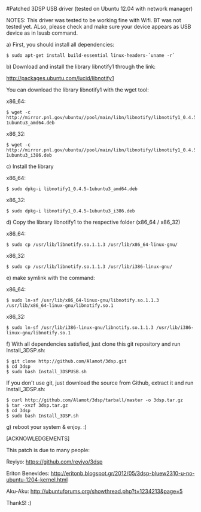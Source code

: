 #Patched 3DSP USB driver (tested on Ubuntu 12.04 with network manager)

NOTES:
This driver was tested to be working fine with Wifi. BT was not tested yet.
ALso, please check and make sure your device appears as USB device as in lsusb command.

a) First, you should install all dependencies:

    $ sudo apt-get install build-essential linux-headers-`uname -r`

b) Download and install the library libnotify1 through the link:

http://packages.ubuntu.com/lucid/libnotify1

You can download the library libnotify1 with the wget tool: 

x86_64: 

    $ wget -c http://mirror.pnl.gov/ubuntu//pool/main/libn/libnotify/libnotify1_0.4.5-1ubuntu3_amd64.deb

x86_32:

    $ wget -c http://mirror.pnl.gov/ubuntu//pool/main/libn/libnotify/libnotify1_0.4.5-1ubuntu3_i386.deb 

c) Install the library

x86_64:  

    $ sudo dpkg-i libnotify1_0.4.5-1ubuntu3_amd64.deb 

x86_32: 

    $ sudo dpkg-i libnotify1_0.4.5-1ubuntu3_i386.deb 

d) Copy the library libnotify1 to the respective folder (x86_64 / x86_32)

x86_64: 

    $ sudo cp /usr/lib/libnotify.so.1.1.3 /usr/lib/x86_64-linux-gnu/  

x86_32: 

    $ sudo cp /usr/lib/libnotify.so.1.1.3 /usr/lib/i386-linux-gnu/
  
e) make symlink with the command:

x86_64: 

    $ sudo ln-sf /usr/lib/x86_64-linux-gnu/libnotify.so.1.1.3 /usr/lib/x86_64-linux-gnu/libnotify.so.1 

x86_32:

    $ sudo ln-sf /usr/lib/i386-linux-gnu/libnotify.so.1.1.3 /usr/lib/i386-linux-gnu/libnotify.so.1 
  
f) With all dependencies satisfied, just clone this git repository and run Install\_3DSP.sh:

    $ git clone http://github.com/Alamot/3dsp.git
    $ cd 3dsp
    $ sudo bash Install_3DSPUSB.sh

If you don't use git, just download the source from Github, extract it and run Install\_3DSP.sh:

    $ curl http://github.com/Alamot/3dsp/tarball/master -o 3dsp.tar.gz
    $ tar -xvzf 3dsp.tar.gz
    $ cd 3dsp
    $ sudo bash Install_3DSP.sh 

g) reboot your system & enjoy. :)


[ACKNOWLEDGEMENTS]

This patch is due to many people:

Reyiyo: https://github.com/reyiyo/3dsp
    
Eriton Benevides: http://eritonb.blogspot.gr/2012/05/3dsp-bluew2310-u-no-ubuntu-1204-kernel.html
    
Aku-Aku: http://ubuntuforums.org/showthread.php?t=1234213&page=5 
    
ThankS! :)
